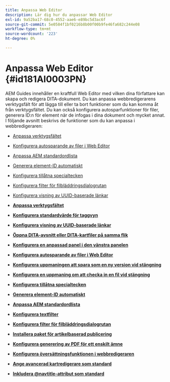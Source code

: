 ```yaml
---
title: Anpassa Web Editor
description: Lär dig hur du anpassar Web Editor
exl-id: 9a52ba17-68c0-4552-aae6-e89bc5d3ac6f
source-git-commit: 5e0584f1bf0216b8b00f00b9fe46fa682c244e08
workflow-type: tm+mt
source-wordcount: '223'
ht-degree: 0%

---
```


# Anpassa Web Editor {#id181AI0003PN}

AEM Guides innehåller en kraftfull Web Editor med vilken dina författare kan skapa och redigera DITA-dokument. Du kan anpassa webbredigerarens verktygsfält för att lägga till eller ta bort funktioner som du kan komma åt från verktygsfältet. Du kan också konfigurera autosparfunktioner för filer, generera ID:n för element när de infogas i dina dokument och mycket annat. I följande avsnitt beskrivs de funktioner som du kan anpassa i webbredigeraren:

- [Anpassa verktygsfältet](conf-web-editor-customize-toolbar.md#)
- [Konfigurera autosparande av filer i Web Editor](auto-save-in-editor.md#)
- [Anpassa AEM standardordlista](customize-aem-custom-dictionary.md#)
- [Generera element-ID automatiskt](auto-generate-ids.md#)
- [Konfigurera tillåtna specialtecken](conf-special-chars.md#)
- [Konfigurera filter för filbläddringsdialogrutan](conf-custom-file-filters.md#)
- [Konfigurera visning av UUID-baserade länkar](conf-uuid-based-links.md#)

- **[Anpassa verktygsfältet](conf-web-editor-customize-toolbar.md)**

- **[Konfigurera standardvärde för taggvyn](configure-default-value-tags-view.md)**

- **[Konfigurera visning av UUID-baserade länkar](conf-uuid-based-links.md)**

- **[Öppna DITA-avsnitt eller DITA-kartfiler på samma flik](open-dita-files-same-tab.md)**

- **[Konfigurera en anpassad panel i den vänstra panelen](configure-custom-panel.md)**

- **[Konfigurera autosparande av filer i Web Editor](auto-save-in-editor.md)**

- **[Konfigurera uppmaningen att spara som en ny version vid stängning](conf-save-as-new-version-close.md)**

- **[Konfigurera en uppmaning om att checka in en fil vid stängning](conf-checkin-file-close.md)**

- **[Konfigurera tillåtna specialtecken](conf-special-chars.md)**

- **[Generera element-ID automatiskt](auto-generate-ids.md)**

- **[Anpassa AEM standardordlista](customize-aem-custom-dictionary.md)**

- **[Konfigurera textfilter](config-text-filters.md)**

- **[Konfigurera filter för filbläddringsdialogrutan](conf-custom-file-filters.md)**

- **[Installera paket för artikelbaserad publicering](configure-article-based-publishing.md)**

- **[Konfigurera generering av PDF för ett enskilt ämne](conf-pdf-generation-dita-ot.md)**

- **[Konfigurera översättningsfunktionen i webbredigeraren](conf-translation-web-editor.md)**

- **[Ange avancerad kartredigerare som standard](conf-map-editor.md)**

- **[Inkludera @navtitle-attribut som standard](auto-add-navtitle.md)**
